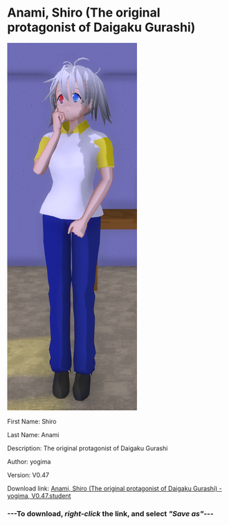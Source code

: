 # Anami, Shiro (The original protagonist of Daigaku Gurashi)

<img src = "https://raw.githubusercontent.com/Arbiter1223/Daigaku-Gurashi-Custom-Students/master/Students/Files/Anami%2C%20Shiro%20(The%20original%20protagonist%20of%20Daigaku%20Gurashi).png">

First Name: Shiro

Last Name: Anami

Description: The original protagonist of Daigaku Gurashi

Author: yogima

Version: V0.47

Download link: <a href="https://raw.githubusercontent.com/Arbiter1223/Daigaku-Gurashi-Custom-Students/master/Students/Files/Anami%2C%20Shiro%20(The%20original%20protagonist%20of%20Daigaku%20Gurashi)%20-%20yogima%2C%20V0.47.student">Anami, Shiro (The original protagonist of Daigaku Gurashi) - yogima, V0.47.student</a>

### ---**To download, _right-click_ the link, and select _"Save as"_**---
